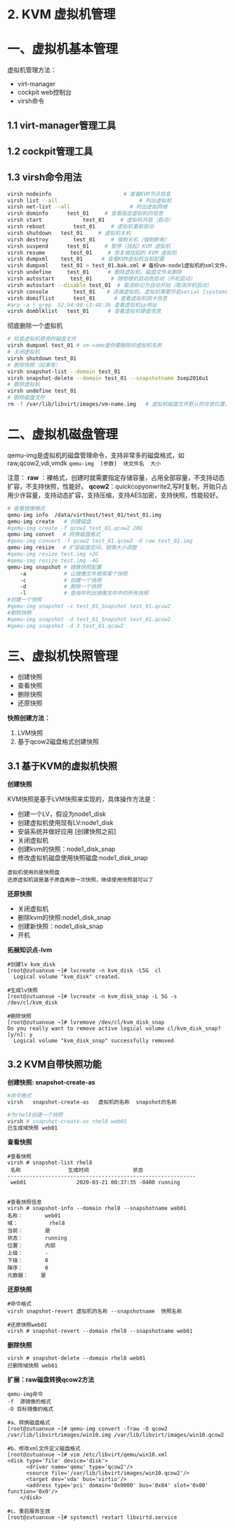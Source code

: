 # 2. KVM 虚拟机管理

# 一、虚拟机基本管理

虚拟机管理方法：

- virt-manager
- cockpit web控制台
- virsh命令

## 1.1 virt-manager管理工具

## 1.2 cockpit管理工具

## 1.3 virsh命令用法

```bash
virsh nodeinfo                       # 查看KVM节点信息
virsh list --all                          # 列出虚拟机
virsh net-list --all                   # 列出虚拟网络
virsh dominfo      test_01     # 查看指定虚拟机的信息
virsh start             test_01     # 虚拟机开启（启动）
virsh reboot         test_01     # 虚拟机重新启动 
virsh shutdown   test_01     # 虚拟机关机 
virsh destroy        test_01     # 强制关机（强制断电） 
virsh suspend      test_01     # 暂停（挂起）KVM 虚拟机 
virsh resume        test_01     # 恢复被挂起的 KVM 虚拟机 
virsh dumpxml    test_01      # 查看KVM虚拟机当前配置  
virsh dumpxml    test_01 > test_01.bak.xml # 备份vm-node1虚拟机的xml文件，原文件默认路径/etc/libvirt/qemu/vm-node1.xml
virsh undefine     test_01      # 删除虚拟机，磁盘文件未删除 
virsh autostart     test_01      # 随物理机启动而启动（开机启动） 
virsh autostart --disable test_01  # 取消标记为自动开始（取消开机启动）
virsh console        test_01　  # 连接虚拟机，虚拟机需要开启serial [systemctl start serial-getty@ttyS0.service]
virsh domiflist      test_01      # 查看虚拟机网卡信息 
#arp -a | grep  52:54:00:c3:48:3b 查看虚拟机ip地址
virsh domblklist   test_01      # 查看虚拟机硬盘信息
```

彻底删除一个虚拟机

```bash
# 检查虚拟机使用的磁盘文件
virsh dumpxml test_01 # vm-name是你要删除的虚拟机名称
# 关闭虚拟机
virsh shutdown test_01
# 删除快照（如果有）
virsh snapshot-list --domain test_01
virsh snapshot-delete --domain test_01 --snapshotname 3sep2016u1
# 删除虚拟机
virsh undefine test_01
# 删除磁盘文件
rm -f /var/lib/libvirt/images/vm-name.img   # 虚拟机磁盘文件默认的存放位置，如果修改了地址，按照自己安装的地址来

```

# 二、虚拟机磁盘管理

qemu-img是虚拟机的磁盘管理命令，支持非常多的磁盘格式，如raw,qcow2,vdi,vmdk
`qemu-img  [参数]  块文件名  大小`

注意：
**raw** ：裸格式，创建时就需要指定存储容量，占用全部容量，不支持动态扩容，不支持快照，性能好。
**qcow2**：quickcopyonwrite2,写时复制，开始只占用少许容量，支持动态扩容，支持压缩，支持AES加密，支持快照，性能较好。

```bash
# 查看镜像格式
qemu-img info  /data/virthost/test_01/test_01.img
qemu-img create   # 创建磁盘
#qemu-img create -f qcow2 test_01.qcow2 20G
qemu-img convet　 # 转换磁盘格式
#qemu-img convert -f qcow2 test_01.qcow2 -O raw test_01.img
qemu-img resize　 # 扩容磁盘空间，镜像大小调整
#qemu-img resize test.img +2G
#qemu-img resize test.img -4G
qemu-img snapshot # 镜像快照配置
	-a            # 让镜像文件使用某个快照
	-c            # 创建一个快照
	-d            # 删除一个快照
	-l            # 查询并列出镜像文件中的所有快照
#创建一个快照
#qemu-img snapshot -c test_01_Snapshot test_01.qcow2
#删除快照
#qemu-img snapshot -d test_01_Snapshot test_01.qcow2 
#qemu-img snapshot -d 3 test_01.qcow2
```

# 三、虚拟机快照管理

- 创建快照
- 查看快照
- 删除快照
- 还原快照

**快照创建方法：**

1. LVM快照
2. 基于qcow2磁盘格式创建快照

## 3.1 基于KVM的虚拟机快照

**创建快照**

KVM快照是基于LVM快照来实现的，具体操作方法是：

- 创建一个LV，假设为node1_disk
- 创建虚拟机使用现有LV:node1_disk
- 安装系统并做好应用 [创建快照之前]
- 关闭虚拟机
- 创建kvm的快照：node1_disk_snap
- 修改虚拟机磁盘使用快照磁盘:node1_disk_snap

```
虚拟机使用的是快照盘 
还原虚拟机就是基于原盘再做一次快照，继续使用快照就可以了
```

**还原快照**

- 关闭虚拟机
- 删除kvm的快照:node1_disk_snap
- 创建新快照：node1_disk_snap
- 开机

**拓展知识点-lvm**

```
#创建lv kvm_disk
[root@zutuanxue ~]# lvcreate -n kvm_disk -L5G  cl 
  Logical volume "kvm_disk" created.
 
#生成lv快照
[root@zutuanxue ~]# lvcreate -n kvm_disk_snap -L 5G -s /dev/cl/kvm_disk 

#删除快照
[root@zutuanxue ~]# lvremove /dev/cl/kvm_disk_snap 
Do you really want to remove active logical volume cl/kvm_disk_snap? [y/n]: y
  Logical volume "kvm_disk_snap" successfully removed
```

## 3.2 KVM自带快照功能

**创建快照: snapshot-create-as**

```bash
#命令格式	
virsh   snapshot-create-as   虚拟机的名称  snapshot的名称

#为rhel8创建一个快照
virsh # snapshot-create-as rhel8 web01
已生成域快照 web01
```

**查看快照**

```
#查看快照
virsh # snapshot-list rhel8
 名称               生成时间              状态
------------------------------------------------------------
 web01                2020-03-21 00:37:35 -0400 running
 

#查看快照信息
virsh # snapshot-info --domain rhel8 --snapshotname web01 
名称：       web01
域：          rhel8
当前：       是
状态：       running
位置：       内部
上级：       -
下级：       0
降序：       0
元数据：    是 
```

**还原快照**

```
#命令格式
virsh snapshot-revert 虚拟机的名称 --snapshotname  快照名称

#还原快照web01
virsh # snapshot-revert --domain rhel8 --snapshotname web01 
```

**删除快照**

```
virsh # snapshot-delete --domain rhel8 web01 
已删除域快照 web01
```

**扩展：raw磁盘转换qcow2方法**

```
qemu-img命令
-f  源镜像的格式   
-O 目标镜像的格式

#a、转换磁盘格式
[root@zutuanxue ~]# qemu-img convert -fraw -O qcow2 /var/lib/libvirt/images/win10.img /var/lib/libvirt/images/win10.qcow2

#b、修改xml文件定义磁盘格式
[root@zutuanxue ~]# vim /etc/libvirt/qemu/win10.xml
<disk type='file' device='disk'>
      <driver name='qemu' type='qcow2'/>
      <source file='/var/lib/libvirt/images/win10.qcow2'/>
      <target dev='vda' bus='virtio'/>
      <address type='pci' domain='0x0000' bus='0x04' slot='0x00' function='0x0'/>
    </disk>

#c、重启服务生效
[root@zutuanxue ~]# systemctl restart libvirtd.service
```

